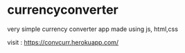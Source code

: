 # currencyconverter

very simple currency converter app made using 
js, html,css

visit : https://convcurr.herokuapp.com/
